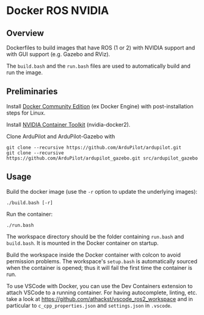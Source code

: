 # Docker ROS NVIDIA

## Overview

Dockerfiles to build images that have ROS (1 or 2) with NVIDIA support and with GUI support (e.g. Gazebo and RViz).

The `build.bash` and the `run.bash` files are used to automatically build and run the image.


## Preliminaries

Install [Docker Community Edition](https://docs.docker.com/engine/install/ubuntu/) (ex Docker Engine) with post-installation steps for Linux.

Install [NVIDIA Container Toolkit](https://docs.nvidia.com/datacenter/cloud-native/container-toolkit/install-guide.html#setting-up-nvidia-container-toolkit) (nvidia-docker2).

Clone ArduPilot and ArduPilot-Gazebo with
```shell
git clone --recursive https://github.com/ArduPilot/ardupilot.git
git clone --recursive https://github.com/ArduPilot/ardupilot_gazebo.git src/ardupilot_gazebo
```


## Usage

Build the docker image (use the `-r` option to update the underlying images):
```shell
./build.bash [-r]
```

Run the container:
```shell
./run.bash
```

The workspace directory should be the folder containing `run.bash` and `build.bash`. It is mounted in the Docker container on startup.

Build the workspace inside the Docker container with colcon to avoid permission problems. The workspace's `setup.bash` is automatically sourced when the container is opened; thus it will fail the first time the container is run.

To use VSCode with Docker, you can use the Dev Containers extension to attach VSCode to a running container. For having autocomplete, linting, etc. take a look at https://github.com/athackst/vscode_ros2_workspace and in particular to `c_cpp_properties.json` and `settings.json` in `.vscode`.
